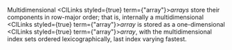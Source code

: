  



Multidimensional <ClLinks styled={true} term={"array"}><i>arrays</i></ClLinks> store their components in row-major order; that is, internally a multidimensional <ClLinks styled={true} term={"array"}><i>array</i></ClLinks> is stored as a one-dimensional <ClLinks styled={true} term={"array"}><i>array</i></ClLinks>, with the multidimensional index sets ordered lexicographically, last index varying fastest. 




